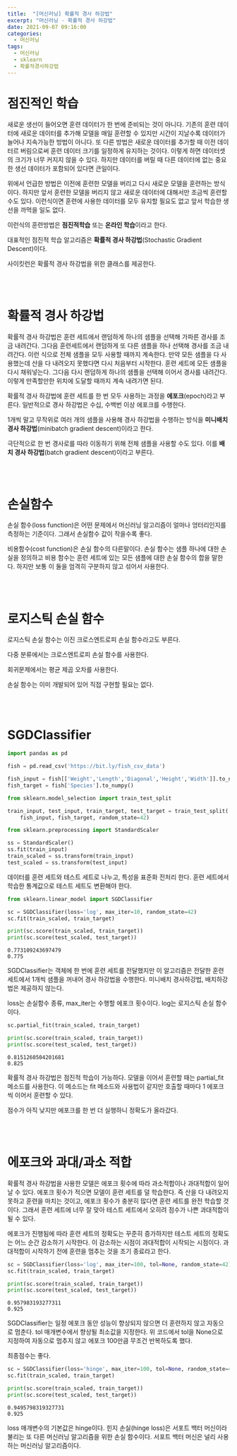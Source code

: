 ```yaml
---
title:  "[머신러닝] 확률적 경사 하강법"
excerpt: "머신러닝 - 확률적 경사 하강법"
date: 2021-09-07 09:16:00
categories:
  - 머신러닝
tags:
  - 머신러닝
  - sklearn
  - 확률적경사하강법
---
```



# 점진적인 학습

새로운 생선이 들어오면 훈련 데이터가 한 번에 준비되는 것이 아니다.
기존의 훈련 데이터에 새로운 데이터를 추가해 모델을 매일 훈련할 수 있지만 시간이 지날수록 데이터가 늘어나 지속가능한 방법이 아니다.
또 다른 방법은 새로운 데이터를 추가할 때 이전 데이터르 버림으로써 훈련 데이터 크기를 일정하게 유지하는 것이다. 이렇게 하면 데이터셋의 크기가 너무 커지지 않을 수 있다. 하지만 데이터를 버릴 때 다른 데이터에 없는 중요한 생선 데이터가 포함되어 있다면 큰일이다.

위에서 언급한 방법은 이전에 훈련한 모델을 버리고 다시 새로운 모델을 훈련하는 방식이다. 하지만 앞서 훈련한 모델을 버리지 않고 새로운 데이터에 대해서만 조금씩 훈련할 수도 있다. 이런식이면 훈련에 사용한 데이터를 모두 유지할 필요도 없고 앞서 학습한 생선을 까먹을 일도 없다.

이런식의 훈련방법은 **점진적학습** 또는 **온라인 학습**이라고 한다.

대표적인 점진적 학습 알고리즘은 **확률적 경사 하강법**(Stochastic Gradient Descent)이다.

사이킷런은 확률적 경사 하강법을 위한 클래스를 제공한다.

<br>
<br>

# 확률적 경사 하강법

확률적 경사 하강법은 훈련 세트에서 랜덤하게 하나의 샘플을 선택해 가파른 경사를 조금 내려간다. 그다음 훈련세트에서 랜덤하게 또 다른 샘플을 하나 선택해 경사를 조금 내려간다. 이런 식으로 전체 샘플을 모두 사용할 때까지 계속한다. 만약 모든 샘플을 다 사용했는데 산을 다 내려오지 못했다면 다시 처음부터 시작한다. 훈련 세트에 모든 샘플을 다시 채워넣는다.
그다음 다시 랜덤하게 하나의 샘플을 선택해 이어서 경사를 내려간다. 이렇게 만족할만한 위치에 도달할 때까지 계속 내려가면 된다. 

확률적 경사 하강법에 훈련 세트를 한 번 모두 사용하는 과정을 **에포크**(epoch)라고 부른다. 일반적으로 경사 하강법은 수십, 수백번 이상 에포크를 수행한다.

1개씩 말고 무작위로 여러 개의 샘플을 사용해 경사 하강법을 수행하는 방식을 **미니배치 경사 하강법**(minibatch gradient descent)이라고 한다.

극단적으로 한 번 경사로를 따라 이동하기 위해 전체 샘플을 사용할 수도 있다. 이를 **배치 경사 하강법**(batch gradient descent)이라고 부른다.

<br>
<br>

# 손실함수

손실 함수(loss function)은 어떤 문제에서 머신러닝 알고리즘이 얼마나 엉터리인지를 측정하는 기준이다. 그래서 손실함수 값이 작을수록 좋다.

비용함수(cost function)은 손실 함수의 다른말이다. 손실 함수는 샘플 하나에 대한 손실을 정의하고 비용 함수는 훈련 세트에 있는 모든 샘플에 대한 손실 함수의 합을 말한다. 하지만 보통 이 둘을 엄격히 구분하지 않고 섞어서 사용한다.

<br>
<br>

# 로지스틱 손실 함수

로지스틱 손실 함수는 이진 크로스엔트로피 손실 함수라고도 부른다.

다중 분류에서는 크로스엔트로피 손실 함수를 사용한다.

회귀문제에서는 평균 제곱 오차를 사용한다.

손실 함수는 이미 개발되어 있어 직접 구현할 필요는 없다.

<br>
<br>

# SGDClassifier


```python
import pandas as pd

fish = pd.read_csv('https://bit.ly/fish_csv_data')

fish_input = fish[['Weight','Length','Diagonal','Height','Width']].to_numpy()
fish_target = fish['Species'].to_numpy()

from sklearn.model_selection import train_test_split

train_input, test_input, train_target, test_target = train_test_split(
    fish_input, fish_target, random_state=42)

from sklearn.preprocessing import StandardScaler

ss = StandardScaler()
ss.fit(train_input)
train_scaled = ss.transform(train_input)
test_scaled = ss.transform(test_input)
```
데이터를 훈련 세트와 테스트 세트로 나누고, 특성을 표준화 전처리 한다. 훈련 세트에서 학습한 통계값으로 테스트 세트도 변환해야 한다.


```python
from sklearn.linear_model import SGDClassifier

sc = SGDClassifier(loss='log', max_iter=10, random_state=42)
sc.fit(train_scaled, train_target)

print(sc.score(train_scaled, train_target))
print(sc.score(test_scaled, test_target))
```
```
0.773109243697479
0.775
```
SGDClassifier는 객체에 한 번에 훈련 세트를 전달했지만 이 알고리즘은 전달한 훈련세트에서 1개씩 샘플을 꺼내어 경사 하강법을 수행한다. 미니배치 경사하강법, 배치하강법은 제공하지 않는다.

loss는 손실함수 종류, max_iter는 수행할 에포크 횟수이다. log는 로지스틱 손실 함수이다.

```python
sc.partial_fit(train_scaled, train_target)

print(sc.score(train_scaled, train_target))
print(sc.score(test_scaled, test_target))
```
```
0.8151260504201681
0.825
```
확률적 경사 하강법은 점진적 학습이 가능하다. 모델을 이어서 훈련할 때는 partial_fit 메소드를 사용한다. 이 메소드는 fit 메소드와 사용법이 같지만 호출할 때마다 1 에포크씩 이어서 훈련할 수 있다.

점수가 아직 낮지만 에포크를 한 번 더 실행하니 정확도가 올라갔다.

<br>
<br>

# 에포크와 과대/과소 적합

확률적 경사 하강법을 사용한 모델은 에포크 횟수에 따라 과소적합이나 과대적합이 일어날 수 있다. 에포크 횟수가 적으면 모델이 훈련 세트를 덜 학습한다. 즉 산을 다 내려오지 못하고 훈련을 마치는 것이고, 에포크 횟수가 충분히 많다면 훈련 세트를 완전 학습할 것이다. 그래서 훈련 세트에 너무 잘 맞아 테스트 세트에서 오히려 점수가 나쁜 과대적합이 될 수 있다.

에포크가 진행됨에 따라 훈련 세트의 정확도는 꾸준히 증가하지만 테스트 세트의 정확도는 어느 순간 감소하기 시작한다. 이 감소하는 시점이 과대적합이 시작되는 시점이다. 과대적합이 시작하기 전에 훈련을 멈추는 것을 조기 종료라고 한다.

```python
sc = SGDClassifier(loss='log', max_iter=100, tol=None, random_state=42)
sc.fit(train_scaled, train_target)

print(sc.score(train_scaled, train_target))
print(sc.score(test_scaled, test_target))
```
```
0.957983193277311
0.925
```
SGDClassifier는 일정 에포크 동안 성능이 향상되지 않으면 더 훈련하지 않고 자동으로 멈춘다. tol 매개변수에서 향상될 최소값을 지정한다. 위 코드에서 tol을 None으로 지정하여 자동으로 멈추지 않고 에포크 100만큼 무조건 반복하도록 했다.

최종점수는 좋다.

```python
sc = SGDClassifier(loss='hinge', max_iter=100, tol=None, random_state=42)
sc.fit(train_scaled, train_target)

print(sc.score(train_scaled, train_target))
print(sc.score(test_scaled, test_target))
```
```
0.9495798319327731
0.925
```
loss 매개변수의 기본값은 hinge이다. 힌지 손실(hinge loss)은 서포트 백터 머신이라 불리는 또 다른 머신러닝 알고리즘을 위한 손실 함수이다. 서포트 백터 머신은 널리 사용하는 머신러닝 알고리즘이다.